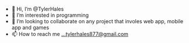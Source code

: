 - 👋 Hi, I’m @TylerHales
- 👀 I’m interested in programming 
- 💞️ I’m looking to collaborate on any project that involes web app, mobile app and games
- 📫 How to reach me ...tylerhales877@gmail.com 

<!---
TylerHales/TylerHales is a ✨ special ✨ repository because its `README.md` (this file) appears on your GitHub profile.
You can click the Preview link to take a look at your changes.
--->
